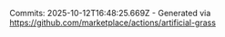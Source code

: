 Commits: 2025-10-12T16:48:25.669Z - Generated via https://github.com/marketplace/actions/artificial-grass
<br>
